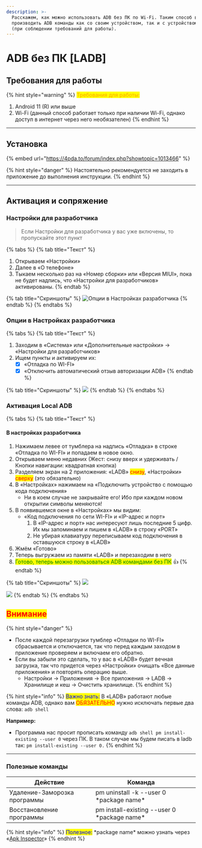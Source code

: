 ```yaml
---
description: >-
  Расскажем, как можно использовать ADB без ПК по Wi-Fi. Таким способ вы можете
  производить ADB команды как со своим устройством, так и с устройством друга
  (при соблюдении требований для работы).
---
```


# ADB без ПК \[LADB]

## Требования для работы

{% hint style="warning" %}
<mark style="color:orange;">Требования для работы:</mark>&#x20;

1. Android 11 (R) или выше
2. Wi-Fi (данный способ работает только при наличии Wi-Fi, однако доступ в интернет через него необязателен)
{% endhint %}

***

## **Установка**

{% embed url="https://4pda.to/forum/index.php?showtopic=1013466" %}

{% hint style="danger" %}
Настоятельно рекомендуется не заходить в приложение до выполнения инструкции.
{% endhint %}

***

## Активация и сопряжение

### Настройки для разработчика

> Если Настройки для разработчика у вас уже включены, то пропускайте этот пункт

{% tabs %}
{% tab title="Текст" %}
1. Открываем «Настройки»
2. Далее в «О телефоне»
3. Тыкаем несколько раз на «Номер сборки» или «Версия MIUI», пока не будет надпись, что «Настройки для разработчиков» активированы.
{% endtab %}

{% tab title="Скриншоты" %}
![
Опции в Настройках разработчика](https://telegra.ph/file/867ba35614babbbd9b6bc.jpg)
{% endtab %}
{% endtabs %}



### Опции в Настройках разработчика

{% tabs %}
{% tab title="Текст" %}
1. Заходим в «Система» или «Дополнительные настройки» -> «Настройки для разработчиков»
2. Ищем пункты и активируем их:
   * [x] «Отладка по WI-FI»
   * [x] «Отключить автоматический отзыв авторизации ADB»
{% endtab %}

{% tab title="Скриншоты" %}
![](https://telegra.ph/file/cc463ccb0e345af3a1af1.jpg)
{% endtab %}
{% endtabs %}



### Активация Local ADB

{% tabs %}
{% tab title="Текст" %}
#### В настройках разработчика

1. Нажимаем левее от тумблера на надпись «Отладка» в строке «Отладка по WI-FI» и попадаем в новое окно.
2. Открываем меню недавних (Жест: снизу вверх и удерживать / Кнопки навигации: квадратная кнопка)
3. Разделяем экран на 2 приложения: «LADB» <mark style="color:red;">снизу</mark>, «Настройки» <mark style="color:red;">сверху</mark> (это обязательно)
4. В «Настройках» нажимаем на «Подключить устройство с помощью кода подключения»
   * Ни в коем случае не закрывайте его! Ибо при каждом новом открытии символы меняются!
5. В появившемся окне в «Настройках» мы видим:
   * «Код подключения по сети WI-FI» и «IP-адрес и порт»
     1. В «IP-адрес и порт» нас интересуют лишь последние 5 цифр. Их мы запоминаем и пишем в «LADB» в строку «PORT»
     2. Не убирая клавиатуру переписываем код подключения в оставшуюся строку в «LADB»
6. Жмём «Готово»
7. Теперь выгружаем из памяти «LADB» и перезаходим в него
8. <mark style="color:green;">Готово, теперь можно пользоваться ADB командами без ПК</mark> 👍
{% endtab %}

{% tab title="Скриншоты" %}
![](https://telegra.ph/file/f5792c98d1979691849bb.jpg)

![](https://telegra.ph/file/6322c599fad142be05514.jpg)
{% endtab %}
{% endtabs %}



## <mark style="color:red;">Внимание</mark>

<mark style="color:red;"></mark>

{% hint style="danger" %}
* После каждой перезагрузки тумблер «Отладки по WI-FI» сбрасывается и отключается, так что перед каждым заходом в приложение проверяем и включаем его обратно.
* Если вы забыли это сделать, то у вас в «LADB» будет вечная загрузка, так что придется через «Настройки» очищать «Все данные приложения» и повторять операцию выше.
  * Настройки -> Приложения -> Все приложения -> LADB -> Хранилище и кеш -> Очистить хранилище.
{% endhint %}

{% hint style="info" %}
<mark style="color:blue;">Важно знать:</mark> В «LADB» работают любые команды ADB, однако вам <mark style="color:red;">ОБЯЗАТЕЛЬНО</mark> нужно исключать первые два слова: `adb shell`

**Например:**

* Программа нас просит прописать команду `adb shell pm install-existing --user 0` через ПК. В таком случае мы будем писать в ladb так: `pm install-existing --user 0.`
{% endhint %}

****

### **Полезные команды**

| Действие                     | Команда                                       |   |
| ---------------------------- | --------------------------------------------- | - |
| Удаление-Заморозка программы | pm uninstall -k --user 0 \*package name\*     |   |
| Восстановление программы     | pm install-existing --user 0 \*package name\* |   |

{% hint style="info" %}
<mark style="color:blue;">Полезное:</mark> \*package name\* можно узнать через «[Apk Inspector](https://play.google.com/store/apps/details?id=bg.projectoria.appinspector)»
{% endhint %}
